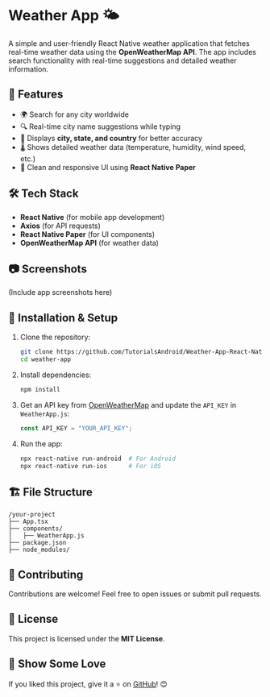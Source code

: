 # Weather App 🌤️

A simple and user-friendly React Native weather application that fetches real-time weather data using the **OpenWeatherMap API**. The app includes search functionality with real-time suggestions and detailed weather information.

## 🚀 Features
- 🌍 Search for any city worldwide
- 🔍 Real-time city name suggestions while typing
- 📍 Displays **city, state, and country** for better accuracy
- 🌡️ Shows detailed weather data (temperature, humidity, wind speed, etc.)
- 🎨 Clean and responsive UI using **React Native Paper**

## 🛠️ Tech Stack
- **React Native** (for mobile app development)
- **Axios** (for API requests)
- **React Native Paper** (for UI components)
- **OpenWeatherMap API** (for weather data)

## 📷 Screenshots
(Include app screenshots here)

## 🔧 Installation & Setup

1. Clone the repository:
   ```sh
   git clone https://github.com/TutorialsAndroid/Weather-App-React-Native.git
   cd weather-app
   ```

2. Install dependencies:
   ```sh
   npm install
   ```

3. Get an API key from [OpenWeatherMap](https://openweathermap.org/api) and update the `API_KEY` in `WeatherApp.js`:
   ```js
   const API_KEY = "YOUR_API_KEY";
   ```

4. Run the app:
   ```sh
   npx react-native run-android  # For Android
   npx react-native run-ios      # For iOS
   ```

## 🏗️ File Structure
```
/your-project
├── App.tsx
├── components/
│   ├── WeatherApp.js
├── package.json
├── node_modules/
```

## 🤝 Contributing
Contributions are welcome! Feel free to open issues or submit pull requests.

## 📄 License
This project is licensed under the **MIT License**.

## 🌟 Show Some Love
If you liked this project, give it a ⭐ on [GitHub](https://github.com/yourusername/weather-app)! 😊
